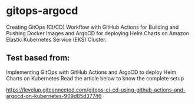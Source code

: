 # gitops-argocd
Creating GitOps (CI/CD) Workflow with GitHub Actions for Building and Pushing Docker Images and ArgoCD for deploying Helm Charts on Amazon Elastic Kubernetes Service (EKS) Cluster.

## Test based from:
Implementing GitOps with GitHub Actions and ArgoCD to deploy Helm Charts on Kubernetes
Read the article below to know the complete setup

https://levelup.gitconnected.com/gitops-ci-cd-using-github-actions-and-argocd-on-kubernetes-909d85d37746

